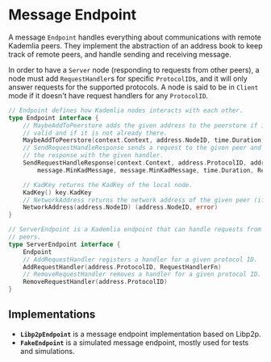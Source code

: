 # Message Endpoint

A message `Endpoint` handles everything about communications with remote Kademlia peers. They implement the abstraction of an address book to keep track of remote peers, and handle sending and receiving message.

In order to have a `Server` node (responding to requests from other peers), a node must add `RequestHandler`s for specific `ProtocolID`s, and it will only answer requests for the supported protocols. A node is said to be in `Client` mode if it doesn't have request handlers for any `ProtocolID`.

```go
// Endpoint defines how Kademlia nodes interacts with each other.
type Endpoint interface {
	// MaybeAddToPeerstore adds the given address to the peerstore if it is
	// valid and if it is not already there.
	MaybeAddToPeerstore(context.Context, address.NodeID, time.Duration) error
	// SendRequestHandleResponse sends a request to the given peer and handles
	// the response with the given handler.
	SendRequestHandleResponse(context.Context, address.ProtocolID, address.NodeID,
		message.MinKadMessage, message.MinKadMessage, time.Duration, ResponseHandlerFn)

	// KadKey returns the KadKey of the local node.
	KadKey() key.KadKey
	// NetworkAddress returns the network address of the given peer (if known).
	NetworkAddress(address.NodeID) (address.NodeID, error)
}

// ServerEndpoint is a Kademlia endpoint that can handle requests from remote
// peers.
type ServerEndpoint interface {
	Endpoint
	// AddRequestHandler registers a handler for a given protocol ID.
	AddRequestHandler(address.ProtocolID, RequestHandlerFn)
	// RemoveRequestHandler removes a handler for a given protocol ID.
	RemoveRequestHandler(address.ProtocolID)
}
```

## Implementations

- **`Libp2pEndpoint`** is a message endpoint implementation based on Libp2p.
- **`FakeEndpoint`** is a simulated message endpoint, mostly used for tests and simulations.